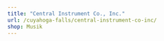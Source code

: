 ```yaml
---
title: "Central Instrument Co., Inc."
url: /cuyahoga-falls/central-instrument-co-inc/
shop: Musik
---
```

